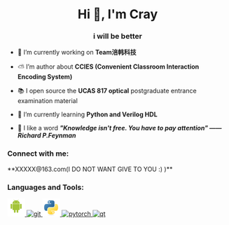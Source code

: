 <h1 align="center">Hi 👋, I'm Cray</h1>
<h3 align="center">i will be better</h3>

- 🔭 I’m currently working on **Team涪韩科技**

- ⛅ I’m author about **CCIES (Convenient Classroom Interaction Encoding System)**

- 📚 I open source the **UCAS 817 optical** postgraduate entrance examination material

- 🌱 I’m currently learning **Python and Verilog HDL**

- 🥇 I like a word ***"Knowledge isn't free. You have to pay attention" ——Richard P.Feynman***

<h3 align="left">Connect with me:</h3>
**XXXXX@163.com(I DO NOT WANT GIVE TO YOU :)  )**
<p align="left">
</p>

<h3 align="left">Languages and Tools:</h3>
<p align="left"> <a href="https://developer.android.com" target="_blank" rel="noreferrer"> <img src="https://raw.githubusercontent.com/devicons/devicon/master/icons/android/android-original-wordmark.svg" alt="android" width="40" height="40"/> </a> <a href="https://git-scm.com/" target="_blank" rel="noreferrer"> <img src="https://www.vectorlogo.zone/logos/git-scm/git-scm-icon.svg" alt="git" width="40" height="40"/> </a> <a href="https://www.python.org" target="_blank" rel="noreferrer"> <img src="https://raw.githubusercontent.com/devicons/devicon/master/icons/python/python-original.svg" alt="python" width="40" height="40"/> </a> <a href="https://pytorch.org/" target="_blank" rel="noreferrer"> <img src="https://www.vectorlogo.zone/logos/pytorch/pytorch-icon.svg" alt="pytorch" width="40" height="40"/> </a> <a href="https://www.qt.io/" target="_blank" rel="noreferrer"> <img src="https://upload.wikimedia.org/wikipedia/commons/0/0b/Qt_logo_2016.svg" alt="qt" width="40" height="40"/> </a> </p>
